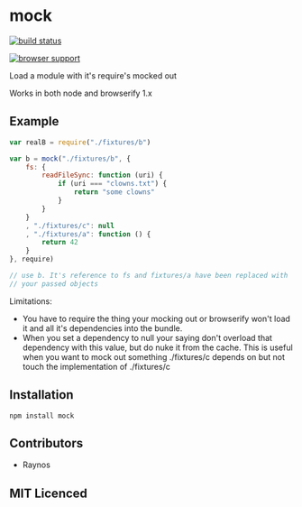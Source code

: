 # mock

[![build status][1]][2]

[![browser support][3]][4]

Load a module with it's require's mocked out

Works in both node and browserify 1.x

## Example

```js
var realB = require("./fixtures/b")

var b = mock("./fixtures/b", {
    fs: {
        readFileSync: function (uri) {
            if (uri === "clowns.txt") {
                return "some clowns"
            }
        }
    }
    , "./fixtures/c": null
    , "./fixtures/a": function () {
        return 42
    }
}, require)

// use b. It's reference to fs and fixtures/a have been replaced with
// your passed objects
```

Limitations:

 - You have to require the thing your mocking out or browserify
    won't load it and all it's dependencies into the bundle.
 - When you set a dependency to null your saying don't overload
    that dependency with this value, but do nuke it from the cache.
    This is useful when you want to mock out something ./fixtures/c
    depends on but not touch the implementation of ./fixtures/c

## Installation

`npm install mock`

## Contributors

 - Raynos

## MIT Licenced

  [1]: https://secure.travis-ci.org/Colingo/mock.png
  [2]: http://travis-ci.org/Colingo/mock
  [3]: http://ci.testling.com/Colingo/mock.png
  [4]: http://ci.testling.com/Colingo/mock
